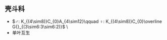 ## 壳斗科
- $♂: K_{(4\sim8)}C_{0}A_{4\sim12}\qquad ♀: K_{(4\sim8)}C_{0}\overline G{}_{(3\sim6:3\sim6:2)}$ \
- 单叶互生